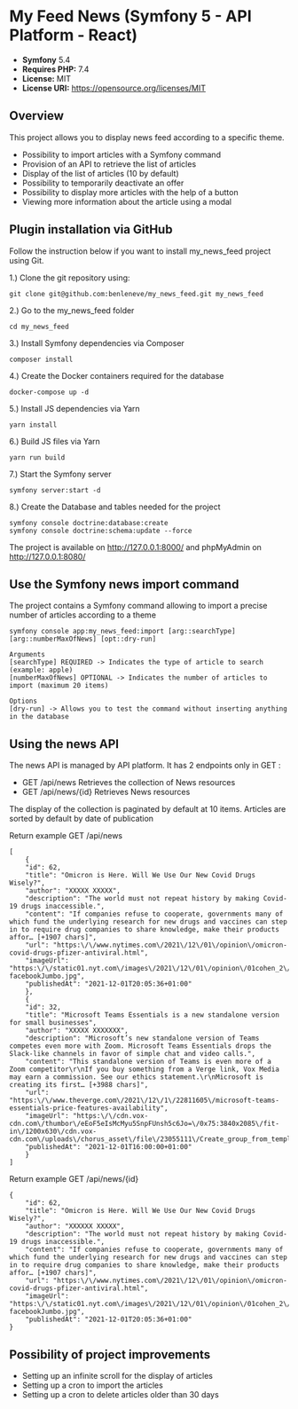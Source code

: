 #  My Feed News (Symfony 5 - API Platform - React)

- **Symfony** 5.4
- **Requires PHP:** 7.4
- **License:** MIT
- **License URI:** https://opensource.org/licenses/MIT

## Overview

This project allows you to display news feed according to a specific theme.

- Possibility to import articles with a Symfony command
- Provision of an API to retrieve the list of articles
- Display of the list of articles (10 by default)
- Possibility to temporarily deactivate an offer
- Possibility to display more articles with the help of a button
- Viewing more information about the article using a modal

## Plugin installation via GitHub

Follow the instruction below if you want to install my_news_feed project using Git.

1.) Clone the git repository using:

    git clone git@github.com:benleneve/my_news_feed.git my_news_feed

2.) Go to the my_news_feed folder

    cd my_news_feed

3.) Install Symfony dependencies via Composer

    composer install

4.) Create the Docker containers required for the database

    docker-compose up -d

5.) Install JS dependencies via Yarn

    yarn install

6.) Build JS files via Yarn

    yarn run build

7.) Start the Symfony server

    symfony server:start -d

8.) Create the Database and tables needed for the project

    symfony console doctrine:database:create  
    symfony console doctrine:schema:update --force

The project is available on http://127.0.0.1:8000/ and phpMyAdmin on http://127.0.0.1:8080/

## Use the Symfony news import command

The project contains a Symfony command allowing to import a precise number of articles according to a theme

    symfony console app:my_news_feed:import [arg::searchType] [arg::numberMaxOfNews] [opt::dry-run]

    Arguments
    [searchType] REQUIRED -> Indicates the type of article to search (example: apple)
    [numberMaxOfNews] OPTIONAL -> Indicates the number of articles to import (maximum 20 items)

    Options
    [dry-run] -> Allows you to test the command without inserting anything in the database

## Using the news API

The news API is managed by API platform. It has 2 endpoints only in GET :

- GET /api/news Retrieves the collection of News resources
- GET /api/news/{id} Retrieves News resources

The display of the collection is paginated by default at 10 items.
Articles are sorted by default by date of publication

Return example GET /api/news

    [
        {
        "id": 62,
        "title": "Omicron is Here. Will We Use Our New Covid Drugs Wisely?",
        "author": "XXXXX XXXXX",
        "description": "The world must not repeat history by making Covid-19 drugs inaccessible.",
        "content": "If companies refuse to cooperate, governments many of which fund the underlying research for new drugs and vaccines can step in to require drug companies to share knowledge, make their products affor… [+1907 chars]",
        "url": "https:\/\/www.nytimes.com\/2021\/12\/01\/opinion\/omicron-covid-drugs-pfizer-antiviral.html",
        "imageUrl": "https:\/\/static01.nyt.com\/images\/2021\/12\/01\/opinion\/01cohen_2\/01cohen_2-facebookJumbo.jpg",
        "publishedAt": "2021-12-01T20:05:36+01:00"
        },
        {
        "id": 32,
        "title": "Microsoft Teams Essentials is a new standalone version for small businesses",
        "author": "XXXXX XXXXXXX",
        "description": "Microsoft’s new standalone version of Teams competes even more with Zoom. Microsoft Teams Essentials drops the Slack-like channels in favor of simple chat and video calls.",
        "content": "This standalone version of Teams is even more of a Zoom competitor\r\nIf you buy something from a Verge link, Vox Media may earn a commission. See our ethics statement.\r\nMicrosoft is creating its first… [+3988 chars]",
        "url": "https:\/\/www.theverge.com\/2021\/12\/1\/22811605\/microsoft-teams-essentials-price-features-availability",
        "imageUrl": "https:\/\/cdn.vox-cdn.com\/thumbor\/eEoF5eIsMcMyu5SnpFUnsh5c6Jo=\/0x75:3840x2085\/fit-in\/1200x630\/cdn.vox-cdn.com\/uploads\/chorus_asset\/file\/23055111\/Create_group_from_templates__2_.png",
        "publishedAt": "2021-12-01T16:00:00+01:00"
        }
    ]

Return example GET /api/news/{id}

    {
        "id": 62,
        "title": "Omicron is Here. Will We Use Our New Covid Drugs Wisely?",
        "author": "XXXXXX XXXXX",
        "description": "The world must not repeat history by making Covid-19 drugs inaccessible.",
        "content": "If companies refuse to cooperate, governments many of which fund the underlying research for new drugs and vaccines can step in to require drug companies to share knowledge, make their products affor… [+1907 chars]",
        "url": "https:\/\/www.nytimes.com\/2021\/12\/01\/opinion\/omicron-covid-drugs-pfizer-antiviral.html",
        "imageUrl": "https:\/\/static01.nyt.com\/images\/2021\/12\/01\/opinion\/01cohen_2\/01cohen_2-facebookJumbo.jpg",
        "publishedAt": "2021-12-01T20:05:36+01:00"
    }


## Possibility of project improvements

- Setting up an infinite scroll for the display of articles
- Setting up a cron to import the articles 
- Setting up a cron to delete articles older than 30 days